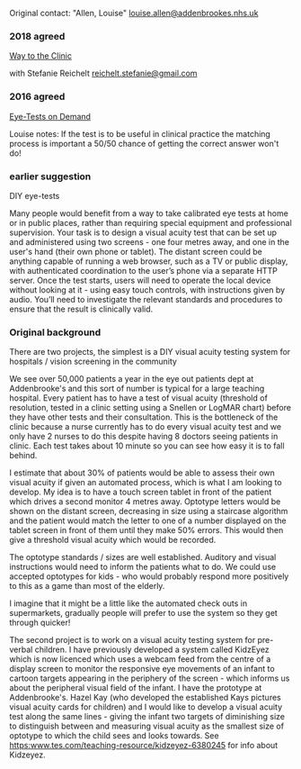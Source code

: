 Original contact: "Allen, Louise" <louise.allen@addenbrookes.nhs.uk>

### 2018 agreed

[Way to the Clinic](Way_to_the_Clinic "wikilink")

with Stefanie Reichelt <reichelt.stefanie@gmail.com>

### 2016 agreed

[Eye-Tests on Demand](Eye-Tests_on_Demand "wikilink")

Louise notes: If the test is to be useful in clinical practice the
matching process is important a 50/50 chance of getting the correct
answer won't do!

### earlier suggestion

DIY eye-tests

Many people would benefit from a way to take calibrated eye tests at
home or in public places, rather than requiring special equipment and
professional supervision. Your task is to design a visual acuity test
that can be set up and administered using two screens - one four metres
away, and one in the user's hand (their own phone or tablet). The
distant screen could be anything capable of running a web browser, such
as a TV or public display, with authenticated coordination to the user’s
phone via a separate HTTP server. Once the test starts, users will need
to operate the local device without looking at it - using easy touch
controls, with instructions given by audio. You’ll need to investigate
the relevant standards and procedures to ensure that the result is
clinically valid.

### Original background

There are two projects, the simplest is a DIY visual acuity testing
system for hospitals / vision screening in the community

We see over 50,000 patients a year in the eye out patients dept at
Addenbrooke's and this sort of number is typical for a large teaching
hospital. Every patient has to have a test of visual acuity (threshold
of resolution, tested in a clinic setting using a Snellen or LogMAR
chart) before they have other tests and their consultation. This is the
bottleneck of the clinic because a nurse currently has to do every
visual acuity test and we only have 2 nurses to do this despite having 8
doctors seeing patients in clinic. Each test takes about 10 minute so
you can see how easy it is to fall behind.

I estimate that about 30% of patients would be able to assess their own
visual acuity if given an automated process, which is what I am looking
to develop. My idea is to have a touch screen tablet in front of the
patient which drives a second monitor 4 metres away. Optotype letters
would be shown on the distant screen, decreasing in size using a
staircase algorithm and the patient would match the letter to one of a
number displayed on the tablet screen in front of them until they make
50% errors. This would then give a threshold visual acuity which would
be recorded.

The optotype standards / sizes are well established. Auditory and visual
instructions would need to inform the patients what to do. We could use
accepted optotypes for kids - who would probably respond more positively
to this as a game than most of the elderly.

I imagine that it might be a little like the automated check outs in
supermarkets, gradually people will prefer to use the system so they get
through quicker!

The second project is to work on a visual acuity testing system for
pre-verbal children. I have previously developed a system called
KidzEyez which is now licenced which uses a webcam feed from the centre
of a display screen to monitor the responsive eye movements of an infant
to cartoon targets appearing in the periphery of the screen - which
informs us about the peripheral visual field of the infant. I have the
prototype at Addenbrooke's. Hazel Kay (who developed the established
Kays pictures visual acuity cards for children) and I would like to
develop a visual acuity test along the same lines - giving the infant
two targets of diminishing size to distinguish between and measuring
visual acuity as the smallest size of optotype to which the child sees
and looks towards. See
<https:www.tes.com/teaching-resource/kidzeyez-6380245> for info about
Kidzeyez.